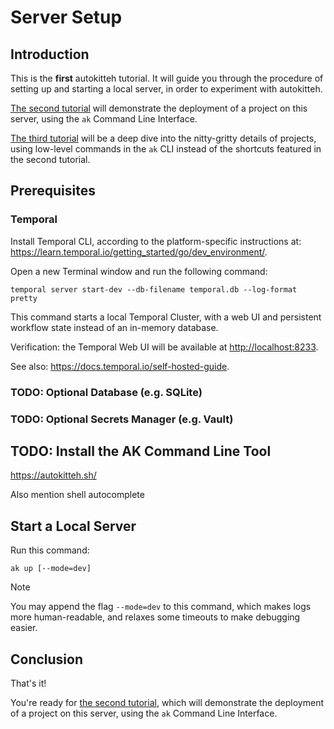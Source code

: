 # Server Setup

## Introduction

This is the **first** autokitteh tutorial. It will guide you through the
procedure of setting up and starting a local server, in order to experiment
with autokitteh.

[The second tutorial](./cli_walkthrough.md) will demonstrate the deployment of
a project on this server, using the `ak` Command Line Interface.

[The third tutorial](./project_deep_dive.md) will be a deep dive into the
nitty-gritty details of projects, using low-level commands in the `ak` CLI
instead of the shortcuts featured in the second tutorial.

## Prerequisites

### Temporal

Install Temporal CLI, according to the platform-specific instructions at:
<https://learn.temporal.io/getting_started/go/dev_environment/>.

Open a new Terminal window and run the following command:

```console
temporal server start-dev --db-filename temporal.db --log-format pretty
```

This command starts a local Temporal Cluster, with a web UI and persistent
workflow state instead of an in-memory database.

Verification: the Temporal Web UI will be available at
<http://localhost:8233>.

See also: <https://docs.temporal.io/self-hosted-guide>.

### TODO: Optional Database (e.g. SQLite)

### TODO: Optional Secrets Manager (e.g. Vault)

## TODO: Install the AK Command Line Tool

<https://autokitteh.sh/>

Also mention shell autocomplete

## Start a Local Server

Run this command:

```console
ak up [--mode=dev]
```

> [!NOTE]
> You may append the flag `--mode=dev` to this command, which makes logs more
> human-readable, and relaxes some timeouts to make debugging easier.

## Conclusion

That's it!

You're ready for [the second tutorial](./cli_walkthrough.md), which will
demonstrate the deployment of a project on this server, using the `ak`
Command Line Interface.

